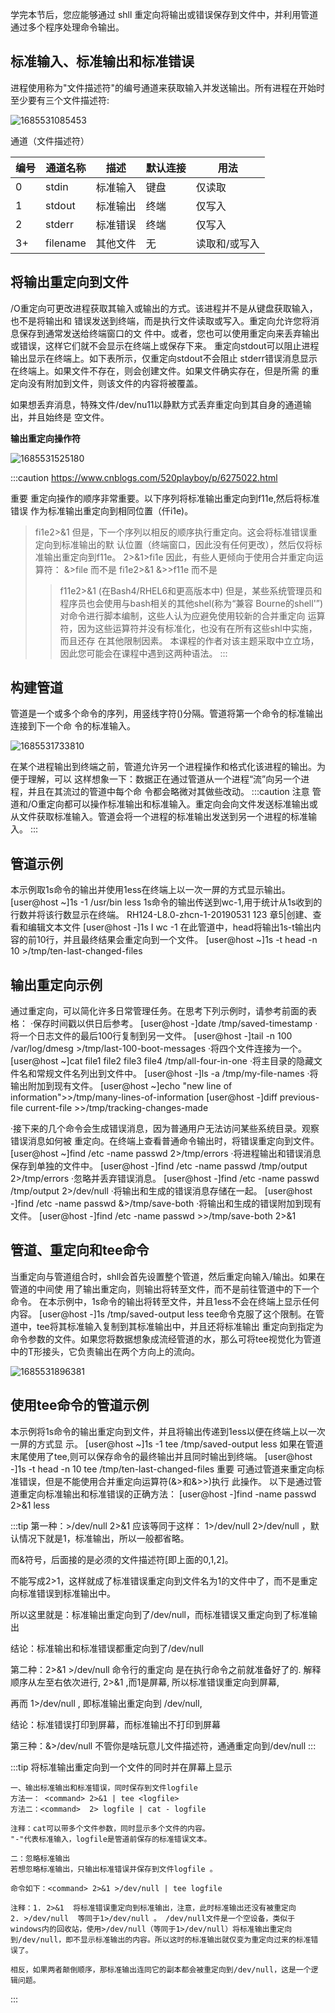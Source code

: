 学完本节后，您应能够通过 shll 重定向将输出或错误保存到文件中，并利用管道通过多个程序处理命令输出。

## 标准输入、标准输出和标准错误

进程使用称为"文件描述符"的编号通道来获取输入并发送输出。所有进程在开始时至少要有三个文件描述符:

![1685531085453](image/标准输入,标准输出,标准错误/1685531085453.svg)

通道（文件描述符）

| 编号 | 通道名称 | 描述     | 默认连接 | 用法          |
| ---- | -------- | -------- | -------- | ------------- |
| 0    | stdin    | 标准输入 | 键盘     | 仅读取        |
| 1    | stdout   | 标准输出 | 终端     | 仅写入        |
| 2    | stderr   | 标准错误 | 终端     | 仅写入        |
| 3+   | filename | 其他文件 | 无       | 读取和/或写入 |

## 将输出重定向到文件
/O重定向可更改进程获取其输入或输出的方式。该进程并不是从键盘获取输入，也不是将输出和
错误发送到终端，而是执行文件读取或写入。重定向允许您将消息保存到通常发送给终端窗口的文
件中。或者，您也可以使用重定向来丢弃输出或错误，这样它们就不会显示在终端上或保存下来。
重定向stdout可以阻止进程输出显示在终端上。如下表所示，仅重定向stdout不会阻止
stderr错误消息显示在终端上。如果文件不存在，则会创建文件。如果文件确实存在，但是所需
的重定向没有附加到文件，则该文件的内容将被覆盖。



如果想丢弃消息，特殊文件/dev/nu11以静默方式丢弃重定向到其自身的通道输出，并且始终是
空文件。


**输出重定向操作符**

![1685531525180](image/标准输入,标准输出,标准错误/1685531525180.svg)

:::caution
https://www.cnblogs.com/520playboy/p/6275022.html

重要
重定向操作的顺序非常重要。以下序列将标准输出重定向到f11e,然后将标准错误
作为标准输出重定向到相同位置（仟i1e)。
>fi1e2>&1
但是，下一个序列以相反的顺序执行重定向。这会将标准错误重定向到标准输出的默
认位置（终端窗口，因此没有任何更改），然后仅将标准输出重定向到f11e。
2>&1>fi1e
因此，有些人更倾向于使用合并重定向运算符：
&>file
而不是
>fi1e2>&1
&>>f11e
而不是
>>f11e2>&1
(在Bash4/RHEL6和更高版本中)
但是，某些系统管理员和程序员也会使用与bash相关的其他shel(称为“兼容
Bourne的shell'”)对命令进行脚本编制，这些人认为应避免使用较新的合并重定向
运算符，因为这些运算符并没有标准化，也没有在所有这些shl中实施，而且还存
在其他限制因素。
本课程的作者对该主题采取中立立场，因此您可能会在课程中遇到这两种语法。
:::


## 构建管道
管道是一个或多个命令的序列，用竖线字符()分隔。管道将第一个命令的标准输出连接到下一个命
令的标准输入。

![1685531733810](image/标准输入,标准输出,标准错误/1685531733810.svg)

在某个进程输出到终端之前，管道允许另一个进程操作和格式化该进程的输出。为便于理解，可以
这样想象一下：数据正在通过管道从一个进程“流”向另一个进程，并且在其流过的管道中每个命
令都会略微对其做些改动。
:::caution 注意
管道和/O重定向都可以操作标准输出和标准输入。重定向会向文件发送标准输出或
从文件获取标准输入。管道会将一个进程的标准输出发送到另一个进程的标准输入。
:::
## 管道示例
本示例取1s命令的输出并使用1ess在终端上以一次一屏的方式显示输出。
[user@host ~]1s -1 /usr/bin less
1s命令的输出传送到wc-1,用于统计从1s收到的行数并将该行数显示在终端。
RH124-L8.0-zhcn-1-20190531
123
章5|创建、查看和编辑文本文件
[user@host -]1s I wc -1
在此管道中，head将输出1s-t输出内容的前10行，并且最终结果会重定向到一个文件。
[user@host ~]1s -t head -n 10 >/tmp/ten-last-changed-files
## 输出重定向示例
通过重定向，可以简化许多日常管理任务。在思考下列示例时，请参考前面的表格：
·保存时间戳以供日后参考。
[user@host -]date /tmp/saved-timestamp
·将一个日志文件的最后100行复制到另一文件。
[user@host -]tail -n 100 /var/log/dmesg >/tmp/last-100-boot-messages
·将四个文件连接为一个。
[user@host ~]cat file1 file2 file3 file4 /tmp/all-four-in-one
·将主目录的隐藏文件名和常规文件名列出到文件中。
[user@host -]ls -a /tmp/my-file-names
·将输出附加到现有文件。
[user@host ~]echo "new line of information">>/tmp/many-lines-of-information
[user@host -]diff previous-file current-file >>/tmp/tracking-changes-made

·接下来的几个命令会生成错误消息，因为普通用户无法访问某些系统目录。观察错误消息如何被
重定向。在终端上查看普通命令输出时，将错误重定向到文件。
[user@host ~]find /etc -name passwd 2>/tmp/errors
·将进程输出和错误消息保存到单独的文件中。
[user@host -]find /etc -name passwd /tmp/output 2>/tmp/errors
·忽略并丢弃错误消息。
[user@host -]find /etc -name passwd /tmp/output 2>/dev/null
·将输出和生成的错误消息存储在一起。
[user@host -]find /etc -name passwd &>/tmp/save-both
·将输出和生成的错误附加到现有文件。
[user@host -]find /etc -name passwd >>/tmp/save-both 2>&1
## 管道、重定向和tee命令
当重定向与管道组合时，shll会首先设置整个管道，然后重定向输入/输出。如果在管道的中间使
用了输出重定向，则输出将转至文件，而不是前往管道中的下一个命令。
在本示例中，1s命令的输出将转至文件，并且1ess不会在终端上显示任何内容。
[user@host -]1s /tmp/saved-output less
tee命令克服了这个限制。在管道中，tee将其标准输入复制到其标准输出中，并且还将标准输出
重定向到指定为命令参数的文件。如果您将数据想象成流经管道的水，那么可将tee视觉化为管道
中的T形接头，它负责输出在两个方向上的流向。

![1685531896381](image/标准输入,标准输出,标准错误/1685531896381.svg)


## 使用tee命令的管道示例
本示例将1s命令的输出重定向到文件，并且将输出传递到1ess以便在终端上以一次一屏的方式显
示。
[user@host ~]1s -1 tee /tmp/saved-output less
如果在管道末尾使用了tee,则可以保存命令的最终输出并且同时输出到终端。
[user@host -]1s -t head -n 10 tee /tmp/ten-last-changed-files
重要
可通过管道来重定向标准错误，但是不能使用合并重定向运算符(&>和&>>)执行
此操作。
以下是通过管道重定向标准输出和标准错误的正确方法：
[user@host -]find -name passwd 2>&1 less




:::tip
第一种：>/dev/null 2>&1
应该等同于这样： 1>/dev/null 2>/dev/null ，默认情况下就是1，标准输出，所以一般都省略。

而&符号，后面接的是必须的文件描述符[即上面的0,1,2]。

不能写成2>1，这样就成了标准错误重定向到文件名为1的文件中了，而不是重定向标准错误到标准输出中。

所以这里就是：标准输出重定向到了/dev/null，而标准错误又重定向到了标准输出

结论：标准输出和标准错误都重定向到了/dev/null

第二种：2>&1 >/dev/null
命令行的重定向 是在执行命令之前就准备好了的. 解释顺序从左至右依次进行, 2>&1 ,而1是屏幕, 所以标准错误重定向到屏幕,

再而 1>/dev/null , 即标准输出重定向到 /dev/null,

结论：标准错误打印到屏幕，而标准输出不打印到屏幕

第三种：&>/dev/null
不管你是啥玩意儿文件描述符，通通重定向到/dev/null
:::

:::tip
将标准输出重定向到一个文件的同时并在屏幕上显示
```
一、输出标准输出和标准错误，同时保存到文件logfile
方法一： <command> 2>&1 | tee <logfile>
方法二：<command>  2> logfile | cat - logfile

注释：cat可以带多个文件参数，同时显示多个文件的内容。
"-"代表标准输入，logfile是管道前保存的标准错误文本。

二：忽略标准输出
若想忽略标准输出，只输出标准错误并保存到文件logfile 。

命令如下：<command> 2>&1 >/dev/null | tee logfile

注释：1. 2>&1  将标准错误重定向到标准输出，注意，此时标准输出还没有被重定向
2. >/dev/null  等同于1>/dev/null 。 /dev/null文件是一个空设备，类似于windows内的回收站，使用>/dev/null（等同于1>/dev/null）将标准输出重定向到/dev/null，即不显示标准输出的内容。所以这时的标准输出就仅变为重定向过来的标准错误了。

相反，如果两者颠倒顺序，那标准输出连同它的副本都会被重定向到/dev/null，这是一个逻辑问题。

```
:::